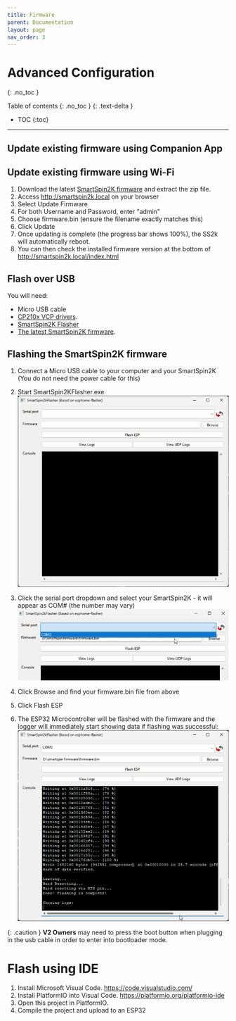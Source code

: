 ```yaml
---
title: Firmware
parent: Documentation
layout: page
nav_order: 3
---
```

# Advanced Configuration
{: .no_toc }

Table of contents
{: .no_toc }
{: .text-delta }
- TOC
{:toc}
---
## Update existing firmware using Companion App

## Update existing firmware using Wi-Fi
1. Download the latest [SmartSpin2K firmware](https://github.com/doudar/SmartSpin2k/releases/) and extract the zip file.
3. Access http://smartspin2k.local on your browser
4. Select Update Firmware
5. For both Username and Password, enter "admin"
6. Choose firmware.bin (ensure the filename exactly matches this)
7. Click Update
8. Once updating is complete (the progress bar shows 100%), the SS2k will automatically reboot.
9. You can then check the installed firmware version at the bottom of http://smartspin2k.local/index.html

## Flash over USB
You will need:
* Micro USB cable
* [CP210x VCP drivers](https://www.silabs.com/products/development-tools/software/usb-to-uart-bridge-vcp-drivers).
* [SmartSpin2K Flasher](https://github.com/SmartSpin2K/SmartSpin2kFlasher/releases/)
* [The latest SmartSpin2K firmware](https://github.com/doudar/SmartSpin2k/releases/).

## Flashing the SmartSpin2K firmware
1. Connect a Micro USB cable to your computer and your SmartSpin2K (You do not need the power cable for this)
2. Start SmartSpin2KFlasher.exe <br>
    ![](../images/flasher.png)

3. Click the serial port  dropdown and select your SmartSpin2K - it will appear as COM# (the number may vary) <br>
    ![](../images/flasher-serial.png)

5. Click Browse and find your firmware.bin file from above

6. Click Flash ESP

7. The ESP32 Microcontroller will be flashed with the firmware and the logger will immediately start showing data if flashing was successful: <br>
    ![](../images/flasher_success.png)

{: .caution }
**V2 Owners** may need to press the boot button when plugging in the usb  cable in order to enter into bootloader mode.  

# Flash using IDE
1. Install Microsoft Visual Code. https://code.visualstudio.com/
2. Install PlatformIO into Visual Code. https://platformio.org/platformio-ide
3. Open this project in PlatformIO.  
4. Compile the project and upload to an ESP32